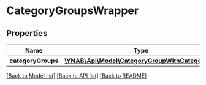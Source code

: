 # CategoryGroupsWrapper

## Properties
Name | Type | Description | Notes
------------ | ------------- | ------------- | -------------
**categoryGroups** | [**\YNAB\Api\Model\CategoryGroupWithCategories[]**](CategoryGroupWithCategories.md) |  | 

[[Back to Model list]](../README.md#documentation-for-models) [[Back to API list]](../README.md#documentation-for-api-endpoints) [[Back to README]](../README.md)



